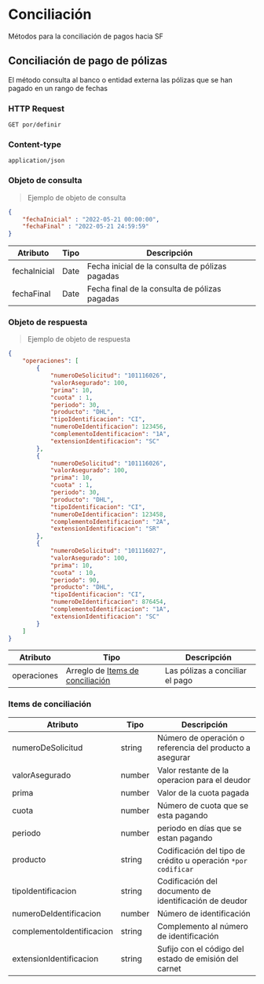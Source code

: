 # Conciliación 

Métodos para la conciliación de pagos hacia SF

## Conciliación de pago de pólizas

El método consulta al banco o entidad externa las pólizas que se han pagado en un rango de fechas

### HTTP Request
`GET por/definir`

### Content-type
`application/json`

### Objeto de consulta

> Ejemplo de objeto de consulta

```json
{
    "fechaInicial" : "2022-05-21 00:00:00",
    "fechaFinal" : "2022-05-21 24:59:59"
}
```

Atributo | Tipo | Descripción
-------- | ---- | -----------
fechaInicial | Date | Fecha inicial de la consulta de pólizas pagadas
fechaFinal | Date | Fecha final de la consulta de pólizas pagadas

### Objeto de respuesta
> Ejemplo de objeto de respuesta

```json
{
    "operaciones": [
        {
            "numeroDeSolicitud": "101116026",
            "valorAsegurado": 100,
            "prima": 10,
            "cuota" : 1,
            "periodo": 30,
            "producto": "DHL",
            "tipoIdentificacion": "CI",
            "numeroDeIdentificacion": 123456,
            "complementoIdentificacion": "1A",
            "extensionIdentificacion": "SC"
        },
        {
            "numeroDeSolicitud": "101116026",
            "valorAsegurado": 100,
            "prima": 10,
            "cuota" : 1,
            "periodo": 30,
            "producto": "DHL",
            "tipoIdentificacion": "CI",
            "numeroDeIdentificacion": 123458,
            "complementoIdentificacion": "2A",
            "extensionIdentificacion": "SR"
        },
        {
            "numeroDeSolicitud": "101116027",
            "valorAsegurado": 100,
            "prima": 10,
            "cuota" : 10,
            "periodo": 90,
            "producto": "DHL",
            "tipoIdentificacion": "CI",
            "numeroDeIdentificacion": 876454,
            "complementoIdentificacion": "1A",
            "extensionIdentificacion": "SC"
        }
    ]
}
```

Atributo | Tipo | Descripción
-------- | ---- | -----------
operaciones | Arreglo de [Items de conciliación](#items-de-conciliacion) | Las pólizas a conciliar el pago

### Items de conciliación

Atributo | Tipo | Descripción
-------- | ---- | -----------
numeroDeSolicitud | string | Número de operación o referencia del producto a asegurar
valorAsegurado | number | Valor restante de la operacion para el deudor
prima | number | Valor de la cuota pagada
cuota | number | Número de cuota que se esta pagando
periodo | number | periodo en días que se estan pagando
producto | string | Codificación del tipo de crédito u operación `*por codificar`
tipoIdentificacion | string | Codificación del documento de identificación de deudor
numeroDeIdentificacion | number | Número de identificación
complementoIdentificacion | string | Complemento al número de identificación
extensionIdentificacion | string | Sufijo con el código del estado de emisión del carnet